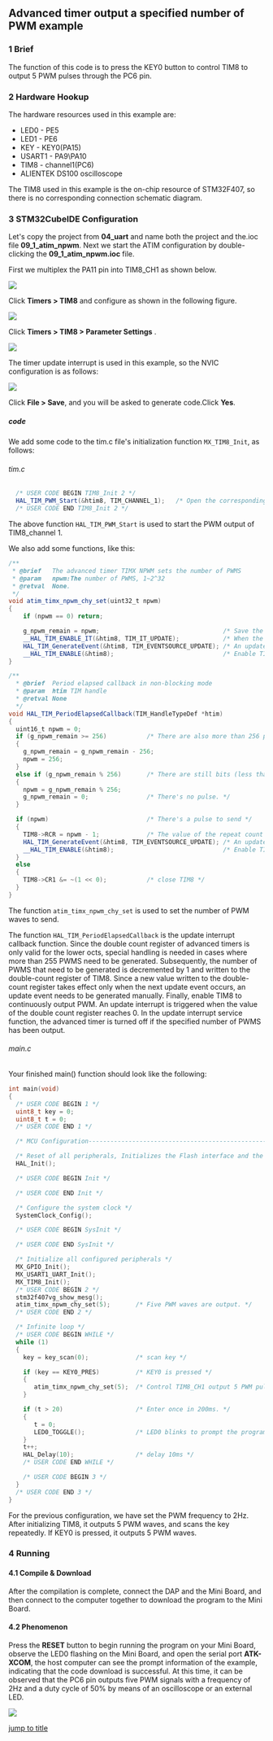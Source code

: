 ## Advanced timer output a specified number of PWM example<a name="brief"></a>

### 1 Brief
The function of this code is to press the KEY0 button to control TIM8 to output 5 PWM pulses through the PC6 pin.
### 2 Hardware Hookup
The hardware resources used in this example are:
+ LED0 - PE5
+ LED1 - PE6
+ KEY - KEY0(PA15)
+ USART1 - PA9\PA10
+ TIM8 - channel1(PC6)
+ ALIENTEK DS100 oscilloscope

The TIM8 used in this example is the on-chip resource of STM32F407, so there is no corresponding connection schematic diagram.

### 3 STM32CubeIDE Configuration

Let's copy the project from **04_uart** and name both the project and the.ioc file **09_1_atim_npwm**. Next we start the ATIM configuration by double-clicking the **09_1_atim_npwm.ioc** file.

First we multiplex the PA11 pin into TIM8_CH1 as shown below.

<img src="../../1_docs/3_figures/09_1_atim_npwm/01_pin.png">

Click **Timers > TIM8** and configure as shown in the following figure.

<img src="../../1_docs/3_figures/09_1_atim_npwm/02_config.png">

Click **Timers > TIM8 > Parameter Settings** .

<img src="../../1_docs/3_figures/09_1_atim_npwm/03_parameter.png">

The timer update interrupt is used in this example, so the NVIC configuration is as follows:

<img src="../../1_docs/3_figures/09_1_atim_npwm/04_nvic.png">

Click **File > Save**, and you will be asked to generate code.Click **Yes**.

##### code
We add some code to the tim.c file's initialization function ``MX_TIM8_Init``, as follows:
###### tim.c
```c#
  /* USER CODE BEGIN TIM8_Init 2 */
  HAL_TIM_PWM_Start(&htim8, TIM_CHANNEL_1);   /* Open the corresponding PWM channel. */
  /* USER CODE END TIM8_Init 2 */
```
The above function ``HAL_TIM_PWM_Start`` is used to start the PWM output of TIM8_channel 1.

We also add some functions, like this:
```c#
/**
 * @brief   The advanced timer TIMX NPWM sets the number of PWMS
 * @param   npwm:The number of PWMS, 1~2^32
 * @retval  None.
 */
void atim_timx_npwm_chy_set(uint32_t npwm)
{
    if (npwm == 0) return;

    g_npwm_remain = npwm;                                  /* Save the number of pulses */
    __HAL_TIM_ENABLE_IT(&htim8, TIM_IT_UPDATE);            /* When the data is modified, the update is allowed to interrupt. */
    HAL_TIM_GenerateEvent(&htim8, TIM_EVENTSOURCE_UPDATE); /* An update event is generated and the pulse output is processed inside the interrupt. */
    __HAL_TIM_ENABLE(&htim8);                              /* Enable TIMX */
}

/**
  * @brief  Period elapsed callback in non-blocking mode
  * @param  htim TIM handle
  * @retval None
  */
void HAL_TIM_PeriodElapsedCallback(TIM_HandleTypeDef *htim)
{
  uint16_t npwm = 0;
  if (g_npwm_remain >= 256)           /* There are also more than 256 pulses to be sent. */
  {
    g_npwm_remain = g_npwm_remain - 256;
    npwm = 256;
  }
  else if (g_npwm_remain % 256)       /* There are still bits (less than 256) of pulses to send. */
  {
    npwm = g_npwm_remain % 256;
    g_npwm_remain = 0;                /* There's no pulse. */
  }

  if (npwm)                           /* There's a pulse to send */
  {
    TIM8->RCR = npwm - 1;             /* The value of the repeat count register is set to npwm-1, which means npwm pulses */
    HAL_TIM_GenerateEvent(&htim8, TIM_EVENTSOURCE_UPDATE); /* An update event is generated and the pulse output is processed inside the interrupt */
    __HAL_TIM_ENABLE(&htim8);                              /* Enable TIMX */
  }
  else
  {
    TIM8->CR1 &= ~(1 << 0);           /* close TIM8 */
  }
}
```
The function ``atim_timx_npwm_chy_set`` is used to set the number of PWM waves to send.

The function ``HAL_TIM_PeriodElapsedCallback`` is the update interrupt callback function. Since the double count register of advanced timers is only valid for the lower octs, special handling is needed in cases where more than 255 PWMS need to be generated. Subsequently, the number of PWMS that need to be generated is decremented by 1 and written to the double-count register of TIM8. Since a new value written to the double-count register takes effect only when the next update event occurs, an update event needs to be generated manually. Finally, enable TIM8 to continuously output PWM. An update interrupt is triggered when the value of the double count register reaches 0. In the update interrupt service function, the advanced timer is turned off if the specified number of PWMS has been output.

###### main.c
Your finished main() function should look like the following:
```c
int main(void)
{
  /* USER CODE BEGIN 1 */
  uint8_t key = 0;
  uint8_t t = 0;
  /* USER CODE END 1 */

  /* MCU Configuration--------------------------------------------------------*/

  /* Reset of all peripherals, Initializes the Flash interface and the Systick. */
  HAL_Init();

  /* USER CODE BEGIN Init */

  /* USER CODE END Init */

  /* Configure the system clock */
  SystemClock_Config();

  /* USER CODE BEGIN SysInit */

  /* USER CODE END SysInit */

  /* Initialize all configured peripherals */
  MX_GPIO_Init();
  MX_USART1_UART_Init();
  MX_TIM8_Init();
  /* USER CODE BEGIN 2 */
  stm32f407vg_show_mesg();
  atim_timx_npwm_chy_set(5);       /* Five PWM waves are output. */
  /* USER CODE END 2 */

  /* Infinite loop */
  /* USER CODE BEGIN WHILE */
  while (1)
  {
    key = key_scan(0);             /* scan key */

    if (key == KEY0_PRES)          /* KEY0 is pressed */
    {
       atim_timx_npwm_chy_set(5);  /* Control TIM8_CH1 output 5 PWM pulses. */
    }

    if (t > 20)                    /* Enter once in 200ms. */
    {
       t = 0;
       LED0_TOGGLE();              /* LED0 blinks to prompt the program to run */
    }
    t++;
    HAL_Delay(10);                 /* delay 10ms */
    /* USER CODE END WHILE */

    /* USER CODE BEGIN 3 */
  }
  /* USER CODE END 3 */
}
```
For the previous configuration, we have set the PWM frequency to 2Hz. After initializing TIM8, it outputs 5 PWM waves, and scans the key repeatedly. If KEY0 is pressed, it outputs 5 PWM waves.


### 4 Running
#### 4.1 Compile & Download
After the compilation is complete, connect the DAP and the Mini Board, and then connect to the computer together to download the program to the Mini Board.
#### 4.2 Phenomenon
Press the **RESET** button to begin running the program on your Mini Board, observe the LED0 flashing on the Mini Board, and open the serial port **ATK-XCOM**, the host computer can see the prompt information of the example, indicating that the code download is successful. At this time, it can be observed that the PC6 pin outputs five PWM signals with a frequency of 2Hz and a duty cycle of 50% by means of an oscilloscope or an external LED.

<img src="../../1_docs/3_figures/09_1_atim_npwm/05_wave.png">

[jump to title](#brief)

